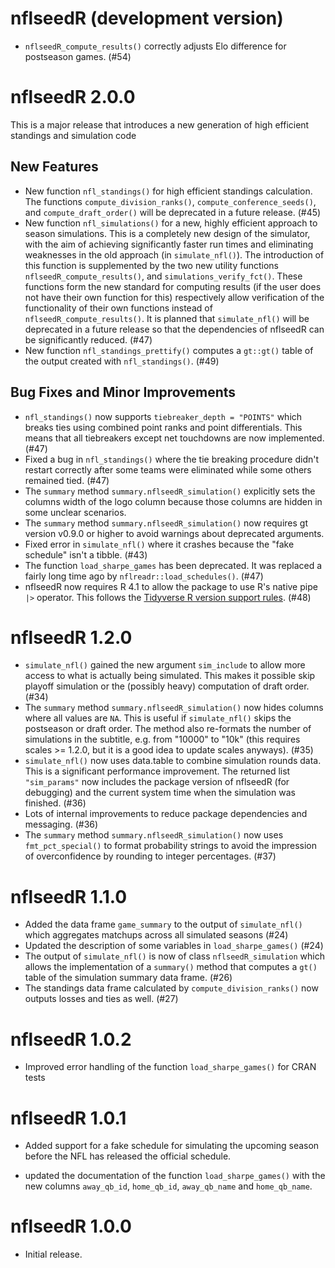 # nflseedR (development version)

* `nflseedR_compute_results()` correctly adjusts Elo difference for postseason games. (#54)

# nflseedR 2.0.0

This is a major release that introduces a new generation of high efficient standings and simulation code

## New Features

* New function `nfl_standings()` for high efficient standings calculation. The functions `compute_division_ranks()`, `compute_conference_seeds()`, and `compute_draft_order()` will be deprecated in a future release. (#45)
* New function `nfl_simulations()` for a new, highly efficient approach to season simulations. This is a completely new design of the simulator, 
with the aim of achieving significantly faster run times and eliminating weaknesses in the old approach (in `simulate_nfl()`). 
The introduction of this function is supplemented by the two new utility functions `nflseedR_compute_results()`, and `simulations_verify_fct()`.
These functions form the new standard for computing results (if the user does not have their own function for this) 
respectively allow verification of the functionality of their own functions instead of `nflseedR_compute_results()`. 
It is planned that `simulate_nfl()` will be deprecated in a future release so that the dependencies of nflseedR can be significantly reduced. (#47)
* New function `nfl_standings_prettify()` computes a `gt::gt()` table of the output created with `nfl_standings()`. (#49)

## Bug Fixes and Minor Improvements

* `nfl_standings()` now supports `tiebreaker_depth = "POINTS"` which breaks ties using combined point ranks and point differentials. This means that all tiebreakers except net touchdowns are now implemented. (#47)
* Fixed a bug in `nfl_standings()` where the tie breaking procedure didn't restart correctly after some teams were eliminated while some others remained tied. (#47)
* The `summary` method `summary.nflseedR_simulation()` explicitly sets the columns width of the logo column because those columns are hidden in some unclear scenarios.
* The `summary` method `summary.nflseedR_simulation()` now requires gt version v0.9.0 or higher to avoid warnings about deprecated arguments.
* Fixed error in `simulate_nfl()` where it crashes because the "fake schedule" isn't a tibble. (#43)
* The function `load_sharpe_games` has been deprecated. It was replaced a fairly long time ago by `nflreadr::load_schedules()`. (#47)
* nflseedR now requires R 4.1 to allow the package to use R's native pipe `|>` operator. This follows the [Tidyverse R version support rules](https://www.tidyverse.org/blog/2019/04/r-version-support/). (#48)

# nflseedR 1.2.0

* `simulate_nfl()` gained the new argument `sim_include` to allow more access to what is actually being simulated. This makes it possible skip playoff simulation or the (possibly heavy) computation of draft order. (#34)
* The `summary` method `summary.nflseedR_simulation()` now hides columns where all values are `NA`. This is useful if `simulate_nfl()` skips the postseason or draft order. The method also re-formats the number of simulations in the subtitle, e.g. from "10000" to "10k" (this requires scales >= 1.2.0, but it is a good idea to update scales anyways). (#35)
* `simulate_nfl()` now uses data.table to combine simulation rounds data. This is a significant performance improvement. The returned list `"sim_params"` now includes the package version of nflseedR (for debugging) and the current system time when the simulation was finished. (#36)
* Lots of internal improvements to reduce package dependencies and messaging. (#36)
* The `summary` method `summary.nflseedR_simulation()` now uses `fmt_pct_special()` to format probability strings to avoid the impression of overconfidence by rounding to integer percentages. (#37)

# nflseedR 1.1.0

* Added the data frame `game_summary` to the output of `simulate_nfl()` which aggregates matchups across all simulated seasons (#24)
* Updated the description of some variables in `load_sharpe_games()` (#24)
* The output of `simulate_nfl()` is now of class `nflseedR_simulation` which allows the implementation of a `summary()` method that computes a `gt()` table of the simulation summary data frame. (#26)
* The standings data frame calculated by `compute_division_ranks()` now outputs losses and ties as well. (#27)

# nflseedR 1.0.2

* Improved error handling of the function `load_sharpe_games()` for CRAN tests

# nflseedR 1.0.1

* Added support for a fake schedule for simulating the upcoming season before the NFL has released the official schedule.

* updated the documentation of the function `load_sharpe_games()` with the new columns `away_qb_id`, `home_qb_id`, `away_qb_name` and `home_qb_name`.

# nflseedR 1.0.0

* Initial release.
